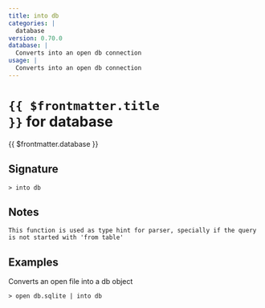 ```yaml
---
title: into db
categories: |
  database
version: 0.70.0
database: |
  Converts into an open db connection
usage: |
  Converts into an open db connection
---
```


# <code>{{ $frontmatter.title }}</code> for database

<div class='command-title'>{{ $frontmatter.database }}</div>

## Signature

```> into db ```

## Notes
```text
This function is used as type hint for parser, specially if the query is not started with 'from table'
```
## Examples

Converts an open file into a db object
```shell
> open db.sqlite | into db
```
